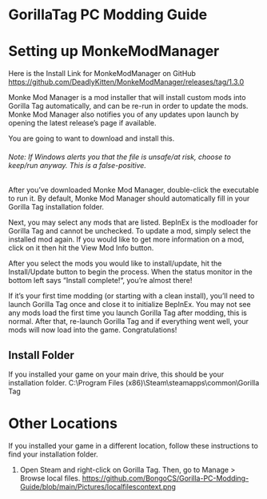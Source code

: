 # GorillaTag PC Modding Guide

# Setting up MonkeModManager
Here is the Install Link for MonkeModManager on GitHub
https://github.com/DeadlyKitten/MonkeModManager/releases/tag/1.3.0

Monke Mod Manager is a mod installer that will install custom mods into Gorilla Tag automatically, and can be re-run in order to update the mods. Monke Mod Manager also notifies you of any updates upon launch by opening the latest release’s page if available.

You are going to want to download and install this.

###### Note: If Windows alerts you that the file is unsafe/at risk, choose to keep/run anyway. This is a false-positive.

After you’ve downloaded Monke Mod Manager, double-click the executable to run it. By default, Monke Mod Manager should automatically fill in your Gorilla Tag installation folder.

Next, you may select any mods that are listed. BepInEx is the modloader for Gorilla Tag and cannot be unchecked. To update a mod, simply select the installed mod again. If you would like to get more information on a mod, click on it then hit the View Mod Info button.

After you select the mods you would like to install/update, hit the Install/Update button to begin the process. When the status monitor in the bottom left says “Install complete!“, you’re almost there!

If it’s your first time modding (or starting with a clean install), you’ll need to launch Gorilla Tag once and close it to initialize BepInEx. You may not see any mods load the first time you launch Gorilla Tag after modding, this is normal.
After that, re-launch Gorilla Tag and if everything went well, your mods will now load into the game. Congratulations!

## Install Folder

If you installed your game on your main drive, this should be your installation folder. C:\Program Files (x86)\Steam\steamapps\common\Gorilla Tag

# Other Locations
If you installed your game in a different location, follow these instructions to find your installation folder.

1. Open Steam and right-click on Gorilla Tag. Then, go to Manage > Browse local files.
https://github.com/BongoCS/Gorilla-PC-Modding-Guide/blob/main/Pictures/localfilescontext.png
